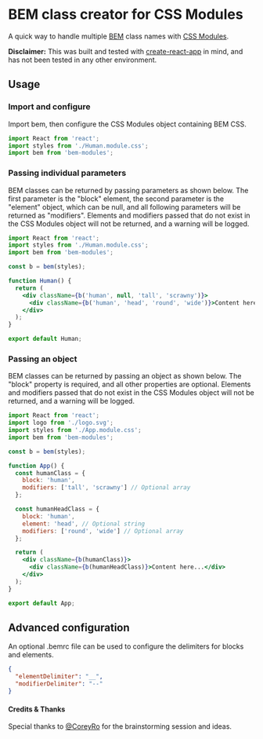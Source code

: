 # BEM class creator for CSS Modules
A quick way to handle multiple [BEM](https://en.bem.info/methodology/) class names with [CSS Modules](https://github.com/css-modules/css-modules).

**Disclaimer:** This was built and tested with [create-react-app](https://create-react-app.dev/) in mind, and has not been tested in any other environment.

## Usage

### Import and configure
Import bem, then configure the CSS Modules object containing BEM CSS.

```jsx
import React from 'react';
import styles from './Human.module.css';
import bem from 'bem-modules';
```

### Passing individual parameters
BEM classes can be returned by passing parameters as shown below. The first parameter is the "block" element, the second parameter is the "element" object, which can be null, and all following parameters will be returned as "modifiers". Elements and modifiers passed that do not exist in the CSS Modules object will not be returned, and a warning will be logged.

```jsx
import React from 'react';
import styles from './Human.module.css';
import bem from 'bem-modules';

const b = bem(styles);

function Human() {
  return (
    <div className={b('human', null, 'tall', 'scrawny')}>
      <div className={b('human', 'head', 'round', 'wide')}>Content here...</div>
    </div>
  );
}

export default Human;
```

### Passing an object
BEM classes can be returned by passing an object as shown below. The "block" property is required, and all other properties are optional. Elements and modifiers passed that do not exist in the CSS Modules object will not be returned, and a warning will be logged.

```jsx
import React from 'react';
import logo from './logo.svg';
import styles from './App.module.css';
import bem from 'bem-modules';

const b = bem(styles);

function App() {
  const humanClass = {
    block: 'human',
    modifiers: ['tall', 'scrawny'] // Optional array
  };

  const humanHeadClass = {
    block: 'human',
    element: 'head', // Optional string
    modifiers: ['round', 'wide'] // Optional array
  };

  return (
    <div className={b(humanClass)}>
      <div className={b(humanHeadClass)}>Content here...</div>
    </div>
  );
}

export default App;
```

## Advanced configuration
An optional .bemrc file can be used to configure the delimiters for blocks and elements.

```json
{
  "elementDelimiter": "__",
  "modifierDelimiter": "--"
}
```

#### Credits & Thanks
Special thanks to [@CoreyRo](https://github.com/coreyro) for the brainstorming session and ideas.
